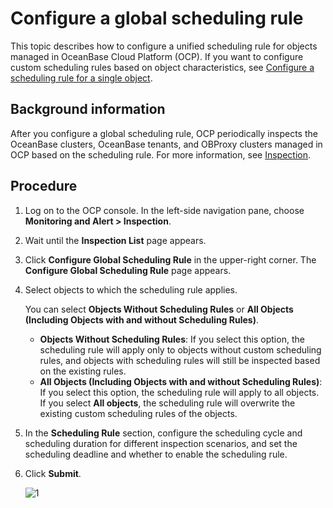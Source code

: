 # Configure a global scheduling rule

This topic describes how to configure a unified scheduling rule for objects managed in OceanBase Cloud Platform (OCP). If you want to configure custom scheduling rules based on object characteristics, see [Configure a scheduling rule for a single object](../200.configure-the-rules/100.configure-single-rules.md).

## Background information

After you configure a global scheduling rule, OCP periodically inspects the OceanBase clusters, OceanBase tenants, and OBProxy clusters managed in OCP based on the scheduling rule. For more information, see [Inspection](../100.inspection-management.md).

## Procedure

1. Log on to the OCP console. In the left-side navigation pane, choose **Monitoring and Alert > Inspection**.

2. Wait until the **Inspection List** page appears.

3. Click **Configure Global Scheduling Rule** in the upper-right corner. The **Configure Global Scheduling Rule** page appears.

4. Select objects to which the scheduling rule applies.

   You can select **Objects Without Scheduling Rules** or **All Objects (Including Objects with and without Scheduling Rules)**.
   * **Objects Without Scheduling Rules**: If you select this option, the scheduling rule will apply only to objects without custom scheduling rules, and objects with scheduling rules will still be inspected based on the existing rules.
   * **All Objects (Including Objects with and without Scheduling Rules)**: If you select this option, the scheduling rule will apply to all objects. If you select **All objects**, the scheduling rule will overwrite the existing custom scheduling rules of the objects.

5. In the **Scheduling Rule** section, configure the scheduling cycle and scheduling duration for different inspection scenarios, and set the scheduling deadline and whether to enable the scheduling rule.

6. Click **Submit**.

   ![1](https://obbusiness-private.oss-cn-shanghai.aliyuncs.com/doc/img/ocp/410/%E9%85%8D%E7%BD%AE%E5%85%A8%E5%B1%80%E8%B0%83%E5%BA%A6%E8%A7%84%E5%88%99-1.png)
